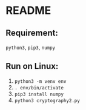 # README

## Requirement:

`python3`, `pip3`, `numpy`

## Run on Linux:
1. `python3 -m venv env`
2. `. env/bin/activate`
3. `pip3 install numpy`
4. `python3 cryptography2.py`
